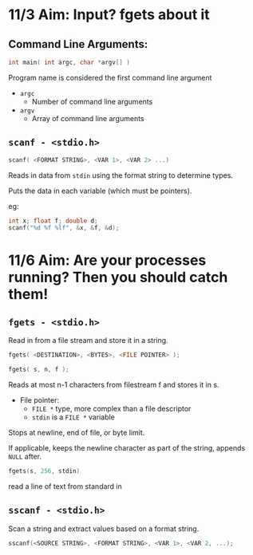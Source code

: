 # 11/3 Aim: Input? fgets about it

## Command Line Arguments:

```c
int main( int argc, char *argv[] )
```

Program name is considered the first command line argument

* `argc`
    - Number of command line arguments
* `argv`
    - Array of command line arguments

## `scanf - <stdio.h>`

```c
scanf( <FORMAT STRING>, <VAR 1>, <VAR 2> ...)
```

Reads in data from `stdin` using the format string to determine types.

Puts the data in each variable (which must be pointers).

eg:
```c
int x; float f; double d;
scanf("%d %f %lf", &x, &f, &d);
```

# 11/6 Aim: Are your processes running? Then you should catch them!

## `fgets - <stdio.h>`

Read in from a file stream and store it in a string.

```c
fgets( <DESTINATION>, <BYTES>, <FILE POINTER> );

fgets( s, n, f );
```

Reads at most n-1 characters from filestream f and stores it in s.

* File pointer:
    - `FILE *` type, more complex than a file descriptor
    - `stdin` is a `FILE *` variable

Stops at newline, end of file, or byte limit.

If applicable, keeps the newline character as part of the string,
appends `NULL` after.

```c
fgets(s, 256, stdin)
```

read a line of text from standard in

## `sscanf - <stdio.h>`

Scan a string and extract values based on a format string.

```c
sscanf(<SOURCE STRING>, <FORMAT STRING>, <VAR 1>, <VAR 2, ...);
```
